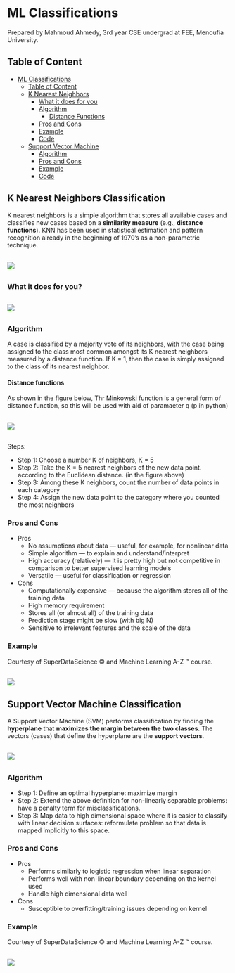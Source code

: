 # ML Classifications
Prepared by Mahmoud Ahmedy, 3rd year CSE undergrad at FEE, Menoufia University.
## Table of Content
- [ML Classifications](#ml-classifications)
  - [Table of Content](#table-of-content)
  - [K Nearest Neighbors](#k-nearest-neighbors-classification)
    - [What it does for you](#what-it-does-for-you)
    - [Algorithm](#algorithm)
      - [Distance Functions](#distance-functions)
    - [Pros and Cons](#pros-and-cons)
    - [Example](#example)
    - [Code](./KNN)
  - [Support Vector Machine](#support-vector-machine-classification)
    - [Algorithm](#algorithm-1)
    - [Pros and Cons](#pros-and-cons-1)
    - [Example](#example-1)
    - [Code](./SVM)

## K Nearest Neighbors Classification
K nearest neighbors is a simple algorithm that stores all available cases and classifies new cases based on a **similarity measure** (e.g., **distance functions**). KNN has been used in statistical estimation and pattern recognition already in the beginning of 1970’s as a non-parametric technique. 

<img src="./img/knn/knn.png" style="margin: 30px auto; display: block;" />

### What it does for you?

<img src="./img/knn/knn.gif" style="margin: 30px auto; display: block;" />

### Algorithm
A case is classified by a majority vote of its neighbors, with the case being assigned to the class most common amongst its K nearest neighbors measured by a distance function. If K = 1, then the case is simply assigned to the class of its nearest neighbor. 

#### Distance functions
As shown in the figure below, Thr Minkowski function is a general form of distance function, so this will be used with aid of paramaeter q (p in python)


<img src="./img/knn/KNN_similarity.png" style="margin: 30px auto; display: block;" />

Steps:
- Step 1: Choose a number K of neighbors, K = 5
- Step 2: Take the K = 5 nearest neighbors of the new data point. according to the Euclidean distance. (in the figure above)
- Step 3: Among these K neighbors, count the number of data points in each category
- Step 4: Assign the new data point to the category where you counted the most neighbors

### Pros and Cons
- Pros
  - No assumptions about data — useful, for example, for nonlinear data
  - Simple algorithm — to explain and understand/interpret
  - High accuracy (relatively) — it is pretty high but not competitive in comparison to better supervised learning models
  - Versatile — useful for classification or regression
- Cons
  - Computationally expensive — because the algorithm stores all of the training data
  - High memory requirement
  - Stores all (or almost all) of the training data
  - Prediction stage might be slow (with big N)
  - Sensitive to irrelevant features and the scale of the data
### Example
Courtesy of SuperDataScience &copy; and Machine Learning A-Z &trade; course.

<img src="./img/knn/knnSteps.gif" style="margin: 30px auto; display: block;" />

## Support Vector Machine Classification
A Support Vector Machine (SVM) performs classification by finding the **hyperplane** that **maximizes the margin between the two classes**. The vectors (cases) that define the hyperplane are the **support vectors**.

<img src="./img/svm/SVM_2.png" style="margin: 30px auto; display: block;" />

### Algorithm
- Step 1: Define an optimal hyperplane: maximize margin
- Step 2: Extend the above definition for non-linearly separable problems: have a penalty term for misclassifications.
- Step 3: Map data to high dimensional space where it is easier to classify with linear decision surfaces: reformulate problem so that data is mapped implicitly to this space.

### Pros and Cons
- Pros
  - Performs similarly to logistic regression when linear separation
  - Performs well with non-linear boundary depending on the kernel used
  - Handle high dimensional data well
- Cons
  - Susceptible to overfitting/training issues depending on kernel

### Example
Courtesy of SuperDataScience &copy; and Machine Learning A-Z &trade; course.

<img src="./img/svm/svm.gif" style="margin: 30px auto; display: block;" />